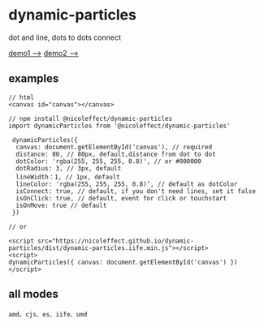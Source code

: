 # dynamic-particles

dot and line, dots to dots connect

[demo1 -->](https://nicoleffect.github.io/dynamic-particles/examples/index.html)
[demo2 -->](https://nicoleffect.github.io/dynamic-particles/examples/index2.html)

## examples

```
// html
<canvas id="canvas"></canvas>
```

```
// npm install @nicoleffect/dynamic-particles
import dynamicParticles from '@nicoleffect/dynamic-particles'

 dynamicParticles({
  canvas: document.getElementById('canvas'), // required
  distance: 80, // 80px, default,distance from dot to dot
  dotColor: 'rgba(255, 255, 255, 0.8)', // or #000000
  dotRadius: 3, // 3px, default
  lineWidth：1, // 1px, default
  lineColor: 'rgba(255, 255, 255, 0.8)‘, // default as dotColor
  isConnect: true, // default, if you don't need lines, set it false
  isOnClick: true, // default, event for click or touchstart
  isOnMove: true // default
 })

```

```
// or

<script src="https://nicoleffect.github.io/dynamic-particles/dist/dynamic-particles.iife.min.js"></script>
<script>
dynamicParticles({ canvas: document.getElementById('canvas') })
</script>
```

## all modes

```
amd、cjs、es、iife、umd
```
